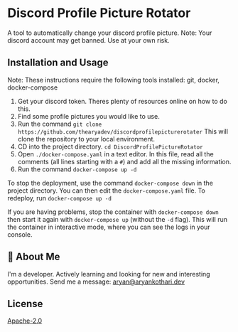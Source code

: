 # Discord Profile Picture Rotator

A tool to automatically change your discord profile picture. Note: Your discord account may get banned. Use at your own risk.

## Installation and Usage
Note: These instructions require the following tools installed: git, docker, docker-compose
1. Get your discord token. Theres plenty of resources online on how to do this. 
2. Find some profile pictures you would like to use.
3. Run the command `git clone https://github.com/thearyadev/discordprofilepicturerotater` This will clone the repository to your local environment. 
4. CD into the project directory. `cd DiscordProfilePictureRotator`
5. Open `./docker-compose.yaml` in a text editor.
   In this file, read all the comments (all lines starting with a `#`) and add all the missing information.
6. Run the command `docker-compose up -d`

To stop the deployment, use the command `docker-compose down` in the project directory. You can then edit the `docker-compose.yaml` file. To redeploy, run `docker-compose up -d`

If you are having problems, stop the container with `docker-compose down` then start it again with `docker-compose up` (without the `-d` flag). This will run the container in interactive mode, where you can see the logs in your console.

## 🚀 About Me
I'm a developer. Actively learning and looking for new and interesting opportunities. Send me a message: aryan@aryankothari.dev


## License

[Apache-2.0](/LICENSE)